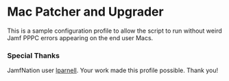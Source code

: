 Mac Patcher and Upgrader
========================

This is a sample configuration profile to allow the script to run without weird Jamf PPPC errors appearing on the end user Macs.

### Special Thanks ###

JamfNation user [lparnell](https://www.jamf.com/jamf-nation/discussions/31837/jamf-wants-access-to-control-system-events#responseChild215961). Your work made this profile possible. Thank you!
